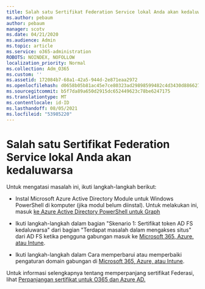 ```yaml
---
title: Salah satu Sertifikat Federation Service lokal Anda akan kedaluwarsa
ms.author: pebaum
author: pebaum
manager: scotv
ms.date: 04/21/2020
ms.audience: Admin
ms.topic: article
ms.service: o365-administration
ROBOTS: NOINDEX, NOFOLLOW
localization_priority: Normal
ms.collection: Adm_O365
ms.custom: ''
ms.assetid: 172084b7-68a1-42a5-944d-2e871eaa2972
ms.openlocfilehash: d0658b05b81ac45e7ce80323ad29898599482c4d3430d886627af6e9f8d136f6
ms.sourcegitcommit: b5f7da89a650d2915dc652449623c78be6247175
ms.translationtype: MT
ms.contentlocale: id-ID
ms.lasthandoff: 08/05/2021
ms.locfileid: "53985220"
---
```

# <a name="one-of-your-on-premises-federation-service-certificates-is-expiring"></a>Salah satu Sertifikat Federation Service lokal Anda akan kedaluwarsa

Untuk mengatasi masalah ini, ikuti langkah-langkah berikut:
  
- Instal Microsoft Azure Active Directory Module untuk Windows PowerShell di komputer (jika modul belum diinstal). Untuk melakukan ini, masuk [ke Azure Active Directory PowerShell untuk Graph](https://docs.microsoft.com/powershell/azure/active-directory/install-adv2?view=azureadps-2.0)
    
- Ikuti langkah-langkah dalam bagian "Skenario 1: Sertifikat token AD FS kedaluwarsa" dari bagian "Terdapat masalah dalam mengakses situs" dari AD FS ketika pengguna gabungan masuk ke [Microsoft 365, Azure, atau Intune](https://support.microsoft.com/help/2713898/there-was-a-problem-accessing-the-site-error-from-ad-fs-when-a-federat).
    
- Ikuti langkah-langkah dalam Cara memperbarui atau memperbaiki pengaturan domain gabungan di [Microsoft 365, Azure, atau Intune](https://support.microsoft.com/help/2647048/how-to-update-or-repair-the-settings-of-a-federated-domain-in-office-3).
    
Untuk informasi selengkapnya tentang memperpanjang sertifikat Federasi, lihat [Perpanjangan sertifikat untuk O365 dan Azure AD.](https://docs.microsoft.com/azure/active-directory/connect/active-directory-aadconnect-o365-certs)
  

